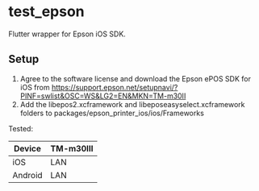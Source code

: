 # test_epson

Flutter wrapper for Epson iOS SDK.

## Setup

1. Agree to the software license and download the Epson ePOS SDK for iOS from https://support.epson.net/setupnavi/?PINF=swlist&OSC=WS&LG2=EN&MKN=TM-m30II
2. Add the libepos2.xcframework and libeposeasyselect.xcframework folders to packages/epson_printer_ios/ios/Frameworks

Tested:

| Device      | TM-m30III |
|-------------|--------|
| iOS         |   LAN     | 
| Android     |  LAN      |